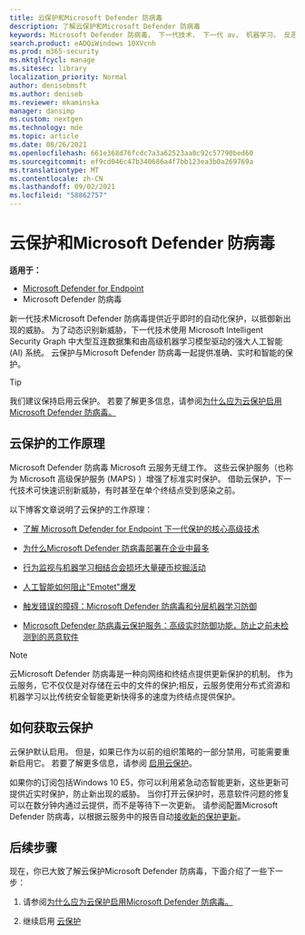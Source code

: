```yaml
---
title: 云保护和Microsoft Defender 防病毒
description: 了解云保护和Microsoft Defender 防病毒
keywords: Microsoft Defender 防病毒， 下一代技术， 下一代 av， 机器学习， 反恶意软件， 安全性， defender， 云， 云保护
search.product: eADQiWindows 10XVcnh
ms.prod: m365-security
ms.mktglfcycl: manage
ms.sitesec: library
localization_priority: Normal
author: denisebmsft
ms.author: deniseb
ms.reviewer: mkaminska
manager: dansimp
ms.custom: nextgen
ms.technology: mde
ms.topic: article
ms.date: 08/26/2021
ms.openlocfilehash: 661e368d76fcdc7a3a62523aa0c92c57790bed60
ms.sourcegitcommit: ef9cd046c47b340686a4f7bb123ea3b0a269769a
ms.translationtype: MT
ms.contentlocale: zh-CN
ms.lasthandoff: 09/02/2021
ms.locfileid: "58862757"
---
```

# <a name="cloud-protection-and-microsoft-defender-antivirus"></a>云保护和Microsoft Defender 防病毒

**适用于：**

- [Microsoft Defender for Endpoint](/microsoft-365/security/defender-endpoint/)
- Microsoft Defender 防病毒

新一代技术Microsoft Defender 防病毒提供近乎即时的自动化保护，以抵御新出现的威胁。 为了动态识别新威胁，下一代技术使用 Microsoft Intelligent Security Graph 中大型互连数据集和由高级机器学习模型驱动的强大人工智能 (AI) 系统。 云保护与Microsoft Defender 防病毒一起提供准确、实时和智能的保护。 

> [!TIP]
> 我们建议保持启用云保护。 若要了解更多信息，请参阅[为什么应为云保护启用Microsoft Defender 防病毒。](why-cloud-protection-should-be-on-mdav.md) 

## <a name="how-cloud-protection-works"></a>云保护的工作原理

Microsoft Defender 防病毒 Microsoft 云服务无缝工作。 这些云保护服务（也称为 Microsoft 高级保护服务 (MAPS) ）增强了标准实时保护。 借助云保护，下一代技术可快速识别新威胁，有时甚至在单个终结点受到感染之前。 

以下博客文章说明了云保护的工作原理：

- [了解 Microsoft Defender for Endpoint 下一代保护的核心高级技术](https://www.microsoft.com/security/blog/2019/06/24/inside-out-get-to-know-the-advanced-technologies-at-the-core-of-microsoft-defender-atp-next-generation-protection/)

- [为什么Microsoft Defender 防病毒部署在企业中最多](https://www.microsoft.com/security/blog/2018/03/22/why-windows-defender-antivirus-is-the-most-deployed-in-the-enterprise) 

- [行为监视与机器学习相结合会损坏大量硬币挖掘活动](https://www.microsoft.com/security/blog/2018/03/07/behavior-monitoring-combined-with-machine-learning-spoils-a-massive-dofoil-coin-mining-campaign)

- [人工智能如何阻止"Emotet"爆发](https://www.microsoft.com/security/blog/2018/02/14/how-artificial-intelligence-stopped-an-emotet-outbreak)

- [触发错误的障碍：Microsoft Defender 防病毒和分层机器学习防御](https://www.microsoft.com/security/blog/2017/12/11/detonating-a-bad-rabbit-windows-defender-antivirus-and-layered-machine-learning-defenses)

- [Microsoft Defender 防病毒云保护服务：高级实时防御功能，防止之前未检测到的恶意软件](https://www.microsoft.com/security/blog/2017/07/18/windows-defender-antivirus-cloud-protection-service-advanced-real-time-defense-against-never-before-seen-malware) 


> [!NOTE]
> 云Microsoft Defender 防病毒是一种向网络和终结点提供更新保护的机制。 作为云服务，它不仅仅是对存储在云中的文件的保护;相反，云服务使用分布式资源和机器学习以比传统安全智能更新快得多的速度为终结点提供保护。

## <a name="how-to-get-cloud-protection"></a>如何获取云保护 

云保护默认启用。 但是，如果已作为以前的组织策略的一部分禁用，可能需要重新启用它。 若要了解更多信息，请参阅 [启用云保护](enable-cloud-protection-microsoft-defender-antivirus.md)。

如果你的订阅包括Windows 10 E5，你可以利用紧急动态智能更新，这些更新可提供近实时保护，防止新出现的威胁。 当你打开云保护时，恶意软件问题的修复可以在数分钟内通过云提供，而不是等待下一次更新。 请参阅配置Microsoft Defender 防病毒，以根据云服务中的报告自动[接收新的保护更新](manage-event-based-updates-microsoft-defender-antivirus.md#cloud-report-updates)。

## <a name="next-steps"></a>后续步骤

现在，你已大致了解云保护Microsoft Defender 防病毒，下面介绍了一些下一步：

1. 请参阅[为什么应为云保护启用Microsoft Defender 防病毒。](why-cloud-protection-should-be-on-mdav.md)

2. 继续启用 [云保护](enable-cloud-protection-microsoft-defender-antivirus.md)